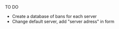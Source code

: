 TO DO 

- Create a database of bans for each server 
- Change default server, add "server adress" in form
